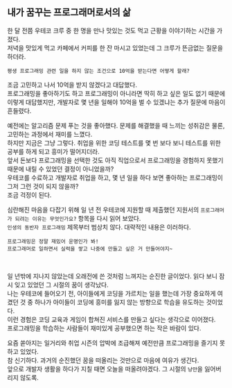 ## 내가 꿈꾸는 프로그래머로서의 삶

 한 달 전쯤 우테코 크루 중 한 명을 만나 맛있는 것도 먹고 근황을 이야기하는 시간을 가졌다. <br>
저녁을 맛있게 먹고 카페에서 커피를 한 잔 마시고 있었는데 그 크루가 뜬금없는 질문을 하더라. <br>

`평생 프로그래밍 관련 일을 하지 않는 조건으로 10억을 받는다면 어떻게 할래?` <br>

조금 고민하고 나서 10억을 받지 않겠다고 대답했다. <br>
프로그래밍을 좋아하기도 하고 프로그래밍이 아니라면 딱히 하고 싶은 일도 없기 때문에 이렇게 대답했지만,
개발자로 몇 년을 일해야 10억을 벌 수 있겠냐는 추가 질문에 마음이 흔들렸다.

 예전에는 알고리즘 문제 푸는 것을 좋아했다. 문제를 해결했을 때 느끼는 성취감은 물론, 고민하는 과정에서 재미를 느꼈다. <br> 
하지만 지금은 그냥 그렇다. 취업을 위한 코딩 테스트를 몇 번 보다 보니 테스트를 위한 공부를 하게 되고 흥미가 떨어지더라. <br>
앞서 돈보다 프로그래밍을 선택한 것도 아직 직업으로서 프로그래밍을 경험하지 못했기 때문에 내릴 수 있었던 결정이 아니었을까? <br>
우테코를 수료하고 개발자로 취업을 하고, 몇 년 일을 하다 보면 좋아하는 프로그래밍이 그저 그런 것이 되지 않을까? <br>
조금 걱정이 된다.

심란해진 마음을 다잡기 위해 일 년 전 우테코에 지원할 때 제출했던 지원서의 `프로그래머가 되려는 이유는 무엇인가요?` 항목을 다시 읽어 보았다. <br>
`인생의 동반자 프로그래밍` 제목부터 범상치 않다. 대략적인 내용은 이러하다.
```
프로그래밍은 정말 재밌어 운명인가 봐!
프로그래머로 일하면서 실력을 쌓고 나중에 만들고 싶은 거 만들어야지~
```
<br>

일 년밖에 지나지 않았는데 오래전에 쓴 것처럼 느껴지는 순진한 글이었다. 읽다 보니 잠시 잊고 있었던 그 시절의 꿈이 생각났다. <br>
나는 우테코에 들어오기 전, 아이들에게 코딩을 가르치는 일을 했는데 가장 중요하게 여겼던 것 중 하나가 아이들이 코딩에 흥미를 잃지 않는 방향으로 학습을 유도하는 것이었다. <br>
이런 경험은 코딩 교육과 게임이 합쳐진 서비스를 만들고 싶다는 생각으로 이어졌다. <br>
프로그래밍을 학습하는 사람들이 재미있게 공부했으면 하는 작은 바람이 있다.

 요즘 쏟아지는 일거리와 취업 시즌의 압박에 조급해져 예전만큼 프로그래밍을 즐기지 못하고 있었다. <br>
참 신기하다. 과거의 순진했던 꿈을 떠올리는 것만으로 마음에 여유가 생긴다. <br>
앞으로 개발자 생활을 하다가 지칠 때면 오늘을 떠올려야겠다. 그 시절의 `낭만`을 잃어버리지 않도록.


